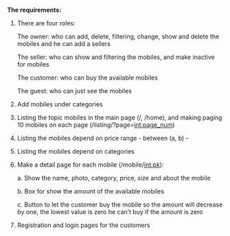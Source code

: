 **The requirements:**

1. There are four roles:

    The owner: who can add, delete, filtering, change, show and delete the mobiles and he can add a sellers

    The seller: who can show and filtering the mobiles, and make inactive for mobiles
    
    The customer: who can buy the available mobiles 
    
    The guest: who can just see the mobiles

3. Add mobiles under categories 
4. Listing the topic mobiles in the main page (/, /home), and making paging 10 mobiles on each page (/listing/?page=<int:page_num>)
5. Listing the mobiles depend on price range - between (a, b) -
6. Listing the mobiles depend on categories
7. Make a detail page for each mobile (/mobile/<int:pk>):
    
    a. Show the name, photo, category, price, size and about the mobile
    
    b. Box for show the amount of the available mobiles   
    
    c. Button to let the customer buy the mobile so the amount will decrease by one, the lowest value is zero he can’t buy if the amount is zero 

8. Registration and login pages for the customers  

